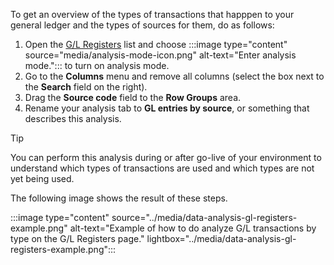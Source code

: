 To get an overview of the types of transactions that happpen to your general ledger and the types of sources for them, do as follows:

1. Open the [G/L Registers](https://businesscentral.dynamics.com/?page=116&layout=analysis) list and choose :::image type="content" source="media/analysis-mode-icon.png" alt-text="Enter analysis mode."::: to turn on analysis mode.
1. Go to the **Columns** menu and remove all columns (select the box next to the **Search** field on the right).
1. Drag the **Source code** field to the **Row Groups** area.
1. Rename your analysis tab to **GL entries by source**, or something that describes this analysis.

> [!TIP]
> You can perform this analysis during or after go-live of your environment to understand which types of transactions are used and which types are not yet being used.


The following image shows the result of these steps.

:::image type="content" source="../media/data-analysis-gl-registers-example.png" alt-text="Example of how to do analyze G/L transactions by type on the G/L Registers page." lightbox="../media/data-analysis-gl-registers-example.png":::
